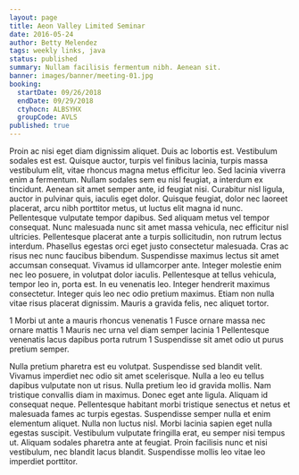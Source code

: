 ```yaml
---
layout: page
title: Aeon Valley Limited Seminar
date: 2016-05-24
author: Betty Melendez
tags: weekly links, java
status: published
summary: Nullam facilisis fermentum nibh. Aenean sit.
banner: images/banner/meeting-01.jpg
booking:
  startDate: 09/26/2018
  endDate: 09/29/2018
  ctyhocn: ALBSYHX
  groupCode: AVLS
published: true
---
```

Proin ac nisi eget diam dignissim aliquet. Duis ac lobortis est. Vestibulum sodales est est. Quisque auctor, turpis vel finibus lacinia, turpis massa vestibulum elit, vitae rhoncus magna metus efficitur leo. Sed lacinia viverra enim a fermentum. Nullam sodales sem eu nisl feugiat, a interdum ex tincidunt. Aenean sit amet semper ante, id feugiat nisi. Curabitur nisl ligula, auctor in pulvinar quis, iaculis eget dolor.
Quisque feugiat, dolor nec laoreet placerat, arcu nibh porttitor metus, ut luctus elit magna id nunc. Pellentesque vulputate tempor dapibus. Sed aliquam metus vel tempor consequat. Nunc malesuada nunc sit amet massa vehicula, nec efficitur nisl ultricies. Pellentesque placerat ante a turpis sollicitudin, non rutrum lectus interdum. Phasellus egestas orci eget justo consectetur malesuada. Cras ac risus nec nunc faucibus bibendum. Suspendisse maximus lectus sit amet accumsan consequat. Vivamus id ullamcorper ante. Integer molestie enim nec leo posuere, in volutpat dolor iaculis. Pellentesque at tellus vehicula, tempor leo in, porta est. In eu venenatis leo. Integer hendrerit maximus consectetur. Integer quis leo nec odio pretium maximus. Etiam non nulla vitae risus placerat dignissim. Mauris a gravida felis, nec aliquet tortor.

1 Morbi ut ante a mauris rhoncus venenatis
1 Fusce ornare massa nec ornare mattis
1 Mauris nec urna vel diam semper lacinia
1 Pellentesque venenatis lacus dapibus porta rutrum
1 Suspendisse sit amet odio ut purus pretium semper.

Nulla pretium pharetra est eu volutpat. Suspendisse sed blandit velit. Vivamus imperdiet nec odio sit amet scelerisque. Nulla a leo eu tellus dapibus vulputate non ut risus. Nulla pretium leo id gravida mollis. Nam tristique convallis diam in maximus. Donec eget ante ligula. Aliquam id consequat neque. Pellentesque habitant morbi tristique senectus et netus et malesuada fames ac turpis egestas. Suspendisse semper nulla et enim elementum aliquet. Nulla non luctus nisl. Morbi lacinia sapien eget nulla egestas suscipit. Vestibulum vulputate fringilla erat, eu semper nisi tempus ut. Aliquam sodales pharetra ante at feugiat. Proin facilisis nunc et nisi vestibulum, nec blandit lacus blandit. Suspendisse mollis leo vitae leo imperdiet porttitor.
